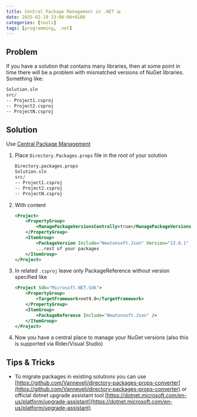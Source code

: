 ```yaml
---
title: Central Package Management in .NET 📊
date: 2025-02-19 23:00:00+0100
categories: [tools]
tags: [programming, .net]
---
```


## Problem
If you have a solution that contains many libraries, then at some point in time there will be a problem with mismatched versions of NuGet libraries.  
Something like:
```ps
Solution.sln
src/
-- Project1.csproj
-- Project2.csproj
-- ProjectN.csproj
```

## Solution
Use [Central Package Management](https://learn.microsoft.com/en-us/nuget/consume-packages/central-package-management)
1. Place `Directory.Packages.props` file in the root of your solution
    ```ps
    Directory.packages.props
    Solution.sln
    src/
    -- Project1.csproj
    -- Project2.csproj
    -- ProjectN.csproj
    ```
2. With content
    ```xml
    <Project>
        <PropertyGroup>
            <ManagePackageVersionsCentrally>true</ManagePackageVersionsCentrally>
        </PropertyGroup>
        <ItemGroup>
            <PackageVersion Include="Newtonsoft.Json" Version="13.0.1" />
            ...rest of your packages
        </ItemGroup>
    </Project>
    ```
3. In related `.csproj` leave only PackageReference without version specified like
    ```xml
    <Project Sdk="Microsoft.NET.Sdk">
        <PropertyGroup>
            <TargetFramework>net9.0</TargetFramework>
        </PropertyGroup>
        <ItemGroup>
            <PackageReference Include="Newtonsoft.Json" />
        </ItemGroup>
    </Project>
    ```
4. Now you have a central place to manage your NuGet versions (also this is supported via Rider/Visual Studio)

## Tips & Tricks
- To migrate packages in existing solutions you can use [https://github.com/Vannevelj/directory-packages-props-converter](https://github.com/Vannevelj/directory-packages-props-converter) or official dotnet upgrade assistant tool [https://dotnet.microsoft.com/en-us/platform/upgrade-assistant](https://dotnet.microsoft.com/en-us/platform/upgrade-assistant)
